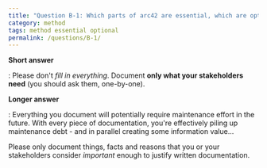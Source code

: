 ```yaml
---
title: "Question B-1: Which parts of arc42 are essential, which are optional?"
category: method
tags: method essential optional
permalink: /questions/B-1/
---
```



**Short answer**

: Please don't _fill in everything_. Document **only what your stakeholders need** (you should ask them, one-by-one).

**Longer answer**

: Everything you document will potentially require maintenance
effort in the future. With every piece of documentation, you're
effectively piling up maintenance debt - and in parallel creating some information value...

  Please only document things, facts and reasons that you
  or your stakeholders consider _important_ enough to justify
  written documentation.
